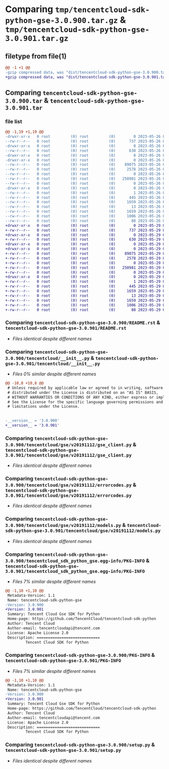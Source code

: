 # Comparing `tmp/tencentcloud-sdk-python-gse-3.0.900.tar.gz` & `tmp/tencentcloud-sdk-python-gse-3.0.901.tar.gz`

## filetype from file(1)

```diff
@@ -1 +1 @@
-gzip compressed data, was "dist/tencentcloud-sdk-python-gse-3.0.900.tar", last modified: Fri May 26 02:19:52 2023, max compression
+gzip compressed data, was "dist/tencentcloud-sdk-python-gse-3.0.901.tar", last modified: Mon May 29 02:28:49 2023, max compression
```

## Comparing `tencentcloud-sdk-python-gse-3.0.900.tar` & `tencentcloud-sdk-python-gse-3.0.901.tar`

### file list

```diff
@@ -1,19 +1,19 @@
-drwxr-xr-x   0 root         (0) root         (0)        0 2023-05-26 02:19:52.000000 tencentcloud-sdk-python-gse-3.0.900/
--rw-r--r--   0 root         (0) root         (0)      737 2023-05-26 02:19:52.000000 tencentcloud-sdk-python-gse-3.0.900/README.rst
-drwxr-xr-x   0 root         (0) root         (0)        0 2023-05-26 02:19:52.000000 tencentcloud-sdk-python-gse-3.0.900/tencentcloud/
--rw-r--r--   0 root         (0) root         (0)      630 2023-05-26 02:19:52.000000 tencentcloud-sdk-python-gse-3.0.900/tencentcloud/__init__.py
-drwxr-xr-x   0 root         (0) root         (0)        0 2023-05-26 02:19:52.000000 tencentcloud-sdk-python-gse-3.0.900/tencentcloud/gse/
-drwxr-xr-x   0 root         (0) root         (0)        0 2023-05-26 02:19:52.000000 tencentcloud-sdk-python-gse-3.0.900/tencentcloud/gse/v20191112/
--rw-r--r--   0 root         (0) root         (0)    89075 2023-05-26 02:19:52.000000 tencentcloud-sdk-python-gse-3.0.900/tencentcloud/gse/v20191112/gse_client.py
--rw-r--r--   0 root         (0) root         (0)     2578 2023-05-26 02:19:52.000000 tencentcloud-sdk-python-gse-3.0.900/tencentcloud/gse/v20191112/errorcodes.py
--rw-r--r--   0 root         (0) root         (0)        0 2023-05-26 02:19:52.000000 tencentcloud-sdk-python-gse-3.0.900/tencentcloud/gse/v20191112/__init__.py
--rw-r--r--   0 root         (0) root         (0)   250981 2023-05-26 02:19:52.000000 tencentcloud-sdk-python-gse-3.0.900/tencentcloud/gse/v20191112/models.py
--rw-r--r--   0 root         (0) root         (0)        0 2023-05-26 02:19:52.000000 tencentcloud-sdk-python-gse-3.0.900/tencentcloud/gse/__init__.py
-drwxr-xr-x   0 root         (0) root         (0)        0 2023-05-26 02:19:52.000000 tencentcloud-sdk-python-gse-3.0.900/tencentcloud_sdk_python_gse.egg-info/
--rw-r--r--   0 root         (0) root         (0)        1 2023-05-26 02:19:52.000000 tencentcloud-sdk-python-gse-3.0.900/tencentcloud_sdk_python_gse.egg-info/dependency_links.txt
--rw-r--r--   0 root         (0) root         (0)      445 2023-05-26 02:19:52.000000 tencentcloud-sdk-python-gse-3.0.900/tencentcloud_sdk_python_gse.egg-info/SOURCES.txt
--rw-r--r--   0 root         (0) root         (0)     1659 2023-05-26 02:19:52.000000 tencentcloud-sdk-python-gse-3.0.900/tencentcloud_sdk_python_gse.egg-info/PKG-INFO
--rw-r--r--   0 root         (0) root         (0)       13 2023-05-26 02:19:52.000000 tencentcloud-sdk-python-gse-3.0.900/tencentcloud_sdk_python_gse.egg-info/top_level.txt
--rw-r--r--   0 root         (0) root         (0)     1659 2023-05-26 02:19:52.000000 tencentcloud-sdk-python-gse-3.0.900/PKG-INFO
--rw-r--r--   0 root         (0) root         (0)     1006 2023-05-26 02:19:52.000000 tencentcloud-sdk-python-gse-3.0.900/setup.py
--rw-r--r--   0 root         (0) root         (0)       88 2023-05-26 02:19:52.000000 tencentcloud-sdk-python-gse-3.0.900/setup.cfg
+drwxr-xr-x   0 root         (0) root         (0)        0 2023-05-29 02:28:49.000000 tencentcloud-sdk-python-gse-3.0.901/
+-rw-r--r--   0 root         (0) root         (0)      737 2023-05-29 02:28:49.000000 tencentcloud-sdk-python-gse-3.0.901/README.rst
+drwxr-xr-x   0 root         (0) root         (0)        0 2023-05-29 02:28:49.000000 tencentcloud-sdk-python-gse-3.0.901/tencentcloud/
+-rw-r--r--   0 root         (0) root         (0)      630 2023-05-29 02:28:49.000000 tencentcloud-sdk-python-gse-3.0.901/tencentcloud/__init__.py
+drwxr-xr-x   0 root         (0) root         (0)        0 2023-05-29 02:28:49.000000 tencentcloud-sdk-python-gse-3.0.901/tencentcloud/gse/
+drwxr-xr-x   0 root         (0) root         (0)        0 2023-05-29 02:28:49.000000 tencentcloud-sdk-python-gse-3.0.901/tencentcloud/gse/v20191112/
+-rw-r--r--   0 root         (0) root         (0)    89075 2023-05-29 02:28:49.000000 tencentcloud-sdk-python-gse-3.0.901/tencentcloud/gse/v20191112/gse_client.py
+-rw-r--r--   0 root         (0) root         (0)     2578 2023-05-29 02:28:49.000000 tencentcloud-sdk-python-gse-3.0.901/tencentcloud/gse/v20191112/errorcodes.py
+-rw-r--r--   0 root         (0) root         (0)        0 2023-05-29 02:28:49.000000 tencentcloud-sdk-python-gse-3.0.901/tencentcloud/gse/v20191112/__init__.py
+-rw-r--r--   0 root         (0) root         (0)   250981 2023-05-29 02:28:49.000000 tencentcloud-sdk-python-gse-3.0.901/tencentcloud/gse/v20191112/models.py
+-rw-r--r--   0 root         (0) root         (0)        0 2023-05-29 02:28:49.000000 tencentcloud-sdk-python-gse-3.0.901/tencentcloud/gse/__init__.py
+drwxr-xr-x   0 root         (0) root         (0)        0 2023-05-29 02:28:49.000000 tencentcloud-sdk-python-gse-3.0.901/tencentcloud_sdk_python_gse.egg-info/
+-rw-r--r--   0 root         (0) root         (0)        1 2023-05-29 02:28:49.000000 tencentcloud-sdk-python-gse-3.0.901/tencentcloud_sdk_python_gse.egg-info/dependency_links.txt
+-rw-r--r--   0 root         (0) root         (0)      445 2023-05-29 02:28:49.000000 tencentcloud-sdk-python-gse-3.0.901/tencentcloud_sdk_python_gse.egg-info/SOURCES.txt
+-rw-r--r--   0 root         (0) root         (0)     1659 2023-05-29 02:28:49.000000 tencentcloud-sdk-python-gse-3.0.901/tencentcloud_sdk_python_gse.egg-info/PKG-INFO
+-rw-r--r--   0 root         (0) root         (0)       13 2023-05-29 02:28:49.000000 tencentcloud-sdk-python-gse-3.0.901/tencentcloud_sdk_python_gse.egg-info/top_level.txt
+-rw-r--r--   0 root         (0) root         (0)     1659 2023-05-29 02:28:49.000000 tencentcloud-sdk-python-gse-3.0.901/PKG-INFO
+-rw-r--r--   0 root         (0) root         (0)     1006 2023-05-29 02:28:49.000000 tencentcloud-sdk-python-gse-3.0.901/setup.py
+-rw-r--r--   0 root         (0) root         (0)       88 2023-05-29 02:28:49.000000 tencentcloud-sdk-python-gse-3.0.901/setup.cfg
```

### Comparing `tencentcloud-sdk-python-gse-3.0.900/README.rst` & `tencentcloud-sdk-python-gse-3.0.901/README.rst`

 * *Files identical despite different names*

### Comparing `tencentcloud-sdk-python-gse-3.0.900/tencentcloud/__init__.py` & `tencentcloud-sdk-python-gse-3.0.901/tencentcloud/__init__.py`

 * *Files 0% similar despite different names*

```diff
@@ -10,8 +10,8 @@
 # Unless required by applicable law or agreed to in writing, software
 # distributed under the License is distributed on an "AS IS" BASIS,
 # WITHOUT WARRANTIES OR CONDITIONS OF ANY KIND, either express or implied.
 # See the License for the specific language governing permissions and
 # limitations under the License.
 
 
-__version__ = '3.0.900'
+__version__ = '3.0.901'
```

### Comparing `tencentcloud-sdk-python-gse-3.0.900/tencentcloud/gse/v20191112/gse_client.py` & `tencentcloud-sdk-python-gse-3.0.901/tencentcloud/gse/v20191112/gse_client.py`

 * *Files identical despite different names*

### Comparing `tencentcloud-sdk-python-gse-3.0.900/tencentcloud/gse/v20191112/errorcodes.py` & `tencentcloud-sdk-python-gse-3.0.901/tencentcloud/gse/v20191112/errorcodes.py`

 * *Files identical despite different names*

### Comparing `tencentcloud-sdk-python-gse-3.0.900/tencentcloud/gse/v20191112/models.py` & `tencentcloud-sdk-python-gse-3.0.901/tencentcloud/gse/v20191112/models.py`

 * *Files identical despite different names*

### Comparing `tencentcloud-sdk-python-gse-3.0.900/tencentcloud_sdk_python_gse.egg-info/PKG-INFO` & `tencentcloud-sdk-python-gse-3.0.901/tencentcloud_sdk_python_gse.egg-info/PKG-INFO`

 * *Files 7% similar despite different names*

```diff
@@ -1,10 +1,10 @@
 Metadata-Version: 1.1
 Name: tencentcloud-sdk-python-gse
-Version: 3.0.900
+Version: 3.0.901
 Summary: Tencent Cloud Gse SDK for Python
 Home-page: https://github.com/TencentCloud/tencentcloud-sdk-python
 Author: Tencent Cloud
 Author-email: tencentcloudapi@tencent.com
 License: Apache License 2.0
 Description: ============================
         Tencent Cloud SDK for Python
```

### Comparing `tencentcloud-sdk-python-gse-3.0.900/PKG-INFO` & `tencentcloud-sdk-python-gse-3.0.901/PKG-INFO`

 * *Files 7% similar despite different names*

```diff
@@ -1,10 +1,10 @@
 Metadata-Version: 1.1
 Name: tencentcloud-sdk-python-gse
-Version: 3.0.900
+Version: 3.0.901
 Summary: Tencent Cloud Gse SDK for Python
 Home-page: https://github.com/TencentCloud/tencentcloud-sdk-python
 Author: Tencent Cloud
 Author-email: tencentcloudapi@tencent.com
 License: Apache License 2.0
 Description: ============================
         Tencent Cloud SDK for Python
```

### Comparing `tencentcloud-sdk-python-gse-3.0.900/setup.py` & `tencentcloud-sdk-python-gse-3.0.901/setup.py`

 * *Files identical despite different names*

